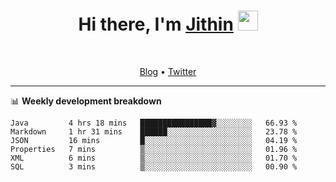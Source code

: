 <h1 align="center">Hi there, I'm <a href="https://jithset.github.io/" target="_blank">Jithin</a> <img
src="https://github.com/blackcater/blackcater/raw/main/images/Hi.gif" height="32" /></h1>

<br />

<p align="center">
  <a href="https://jithset.github.io">Blog</a> •
  <a href="https://twitter.com/jithset">Twitter</a>
</p>

---

📊 **Weekly development breakdown**

<!--START_SECTION:waka-->

```text
Java         4 hrs 18 mins   ████████████████▓░░░░░░░░   66.93 %
Markdown     1 hr 31 mins    ██████░░░░░░░░░░░░░░░░░░░   23.78 %
JSON         16 mins         █░░░░░░░░░░░░░░░░░░░░░░░░   04.19 %
Properties   7 mins          ▒░░░░░░░░░░░░░░░░░░░░░░░░   01.96 %
XML          6 mins          ▒░░░░░░░░░░░░░░░░░░░░░░░░   01.70 %
SQL          3 mins          ▒░░░░░░░░░░░░░░░░░░░░░░░░   00.90 %
```

<!--END_SECTION:waka-->

